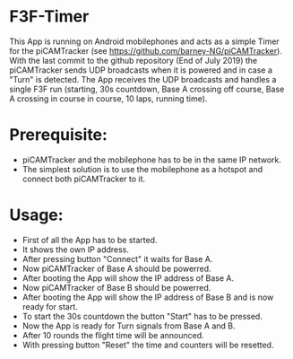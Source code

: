 # F3F-Timer

This App is running on Android mobilephones and acts as a simple Timer for the piCAMTracker (see https://github.com/barney-NG/piCAMTracker). 
With the last commit to the github repository (End of July 2019) the piCAMTracker sends UDP broadcasts when it is powered and in case a "Turn" is detected.
The App receives the UDP broadcasts and handles a single F3F run (starting, 30s countdown, Base A crossing off course, Base A crossing in course in course, 10 laps, running time).

# Prerequisite:

* piCAMTracker and the mobilephone has to be in the same IP network.
* The simplest solution is to use the mobilephone as a hotspot and connect both piCAMTracker to it.

# Usage:

* First of all the App has to be started.
* It shows the own IP address.
* After pressing button "Connect" it waits for Base A.
* Now piCAMTracker of Base A should be powerred.
* After booting the App will show the IP address of Base A.
* Now piCAMTracker of Base B should be powerred.
* After booting the App will show the IP address of Base B and is now ready for start.
* To start the 30s countdown the button "Start" has to be pressed.
* Now the App is ready for Turn signals from Base A and B.
* After 10 rounds the flight time will be announced.
* With pressing button "Reset" the time and counters will be resetted.
